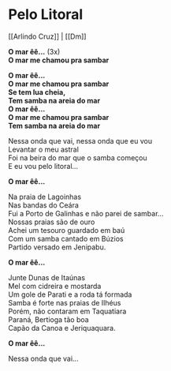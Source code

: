 # Pelo Litoral

[[Arlindo Cruz]] | [[Dm]]

**O mar êê...** (3x)  
**O mar me chamou pra sambar**

**O mar êê...  
O mar me chamou pra sambar  
Se tem lua cheia,  
Tem samba na areia do mar  
O mar êê...  
O mar me chamou pra sambar  
Tem samba na areia do mar**

Nessa onda que vai, nessa onda que eu vou  
Levantar o meu astral  
Foi na beira do mar que o samba começou  
E eu vou pelo litoral...

**O mar êê...**

Na praia de Lagoinhas  
Nas bandas do Ceára  
Fui a Porto de Galinhas e não parei de sambar...  
Nossas praias são de ouro  
Achei um tesouro guardado em baú  
Com um samba cantado em Búzios  
Partido versado em Jenipabu.

**O mar êê...**

Junte Dunas de Itaúnas  
Mel com cidreira e mostarda  
Um gole de Parati e a roda tá formada  
Samba é forte nas praias de Ilhéus  
Porém, não contaram em Taquatiara  
Paraná, Bertioga tão boa  
Capão da Canoa e Jeriquaquara.

**O mar êê...**

Nessa onda que vai...
